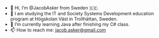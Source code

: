 - 👋 Hi, I’m @JacobAsker from Sweden 🇸🇪. 
- 👀 I am studying the IT and Society Systems Development education program at Högskolan Väst in Trollhättan, Sweden. 
- 🌱 I’m currently learning Java after finishing my C# class.
- 📫 How to reach me: jacob.asker@gmail.com

<!---
JacobAsker/JacobAsker is a ✨ special ✨ repository because its `README.md` (this file) appears on your GitHub profile.
You can click the Preview link to take a look at your changes.
--->
